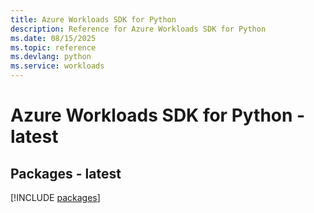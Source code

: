 ```yaml
---
title: Azure Workloads SDK for Python
description: Reference for Azure Workloads SDK for Python
ms.date: 08/15/2025
ms.topic: reference
ms.devlang: python
ms.service: workloads
---
```

# Azure Workloads SDK for Python - latest
## Packages - latest
[!INCLUDE [packages](workloads-index.md)]